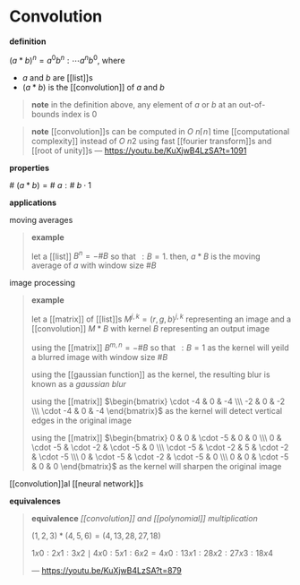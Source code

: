 # Convolution

**definition**

$(a * b)^n = a^0b^n : \cdots a^nb^0$, where

- $a$ and $b$ are [[list]]s
- $(a * b)$ is the [[convolution]] of $a$ and $b$

> **note** in the definition above, any element of $a$ or $b$ at an out-of-bounds index is $0$

> **note** [[convolution]]s can be computed in $O\ n \lceil n \rceil$ time [[computational complexity]] instead of $O\ n2$ using fast [[fourier transform]]s and [[root of unity]]s &mdash; <https://youtu.be/KuXjwB4LzSA?t=1091>

**properties**

$\#\ (a * b) = \#\ a : \#\ b \cdot 1$

**applications**

moving averages

> **example**
>
> let a [[list]] $B^n = -\# B$ so that $\,: B = 1$. then, $a * B$ is the moving average of $a$ with window size $\# B$

image processing

> **example**
>
> let a [[matrix]] of [[list]]s $M^{j, k} = (r, g, b)^{j, k}$ representing an image and a [[convolution]] $M * B$ with kernel $B$ representing an output image
>
> using the [[matrix]] $B^{m, n} = -\# B$ so that $\,: B = 1$ as the kernel will yeild a blurred image with window size $\# B$
>
> using the [[gaussian function]] as the kernel, the resulting blur is known as a _gaussian blur_
>
> using the [[matrix]] $\begin{bmatrix} \cdot -4 & 0 & -4 \\\ -2 & 0 & -2 \\\ \cdot -4 & 0 & -4 \end{bmatrix}$ as the kernel will detect vertical edges in the original image
>
> using the [[matrix]] $\begin{bmatrix} 0 & 0 & \cdot -5 & 0 & 0 \\\ 0 & \cdot -5 & \cdot -2 & \cdot -5 & 0 \\\ \cdot -5 & \cdot -2 & 5 & \cdot -2 & \cdot -5 \\\ 0 & \cdot -5 & \cdot -2 & \cdot -5 & 0 \\\ 0 & 0 & \cdot -5 & 0 & 0 \end{bmatrix}$ as the kernel will sharpen the original image

[[convolution]]al [[neural network]]s

**equivalences**

> **equivalence** _[[convolution]] and [[polynomial]] multiplication_
>
> $(1, 2, 3) * (4, 5, 6) = (4, 13, 28, 27, 18)$
>
> $1x0 : 2x1 : 3x2 \mid 4x0 : 5x1 : 6x2 = 4x0 : 13x1 : 28x2 : 27x3 : 18x4$
>
> &mdash; https://youtu.be/KuXjwB4LzSA?t=879
